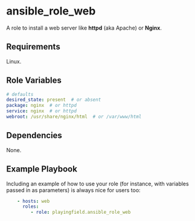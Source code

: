 ansible_role_web
=========

A role to install a web server like **httpd** (aka Apache) or **Nginx**.

Requirements
------------

Linux.

Role Variables
--------------

```yml
# defaults
desired_state: present  # or absent
package: nginx  # or httpd
service: nginx  # or httpd
webroot: /usr/share/nginx/html  # or /var/www/html
```

Dependencies
------------
None.

Example Playbook
----------------

Including an example of how to use your role (for instance, with variables passed in as parameters) is always nice for users too:

```yaml
    - hosts: web
      roles:
         - role: playingfield.ansible_role_web
```
